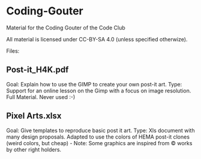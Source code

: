 # Coding-Gouter

Material for the Coding Gouter of the Code Club

All material is licensed under CC-BY-SA 4.0 (unless specified otherwize).


Files:

## Post-it_H4K.pdf
Goal: Explain how to use the GIMP to create your own post-it art.
Type: Support for an online lesson on the Gimp with a focus on image resolution. Full Material. Never used :-)

## Pixel Arts.xlsx
Goal: Give templates to reproduce basic post it art.
Type: Xls document with many design proposals. Adapted to use the colors of HEMA post-it clones (weird colors, but cheap) - Note: Some graphics are inspired from © works by other right holders.

